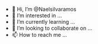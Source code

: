 - 👋 Hi, I’m @Naelsilvaramos
- 👀 I’m interested in ...
- 🌱 I’m currently learning ...
- 💞️ I’m looking to collaborate on ...
- 📫 How to reach me ...

<!---
Naelsilvaramos/Naelsilvaramos is a ✨ special ✨ repository because its `README.md` (this file) appears on your GitHub profile.
You can click the Preview link to take a look at your changes.
--->
